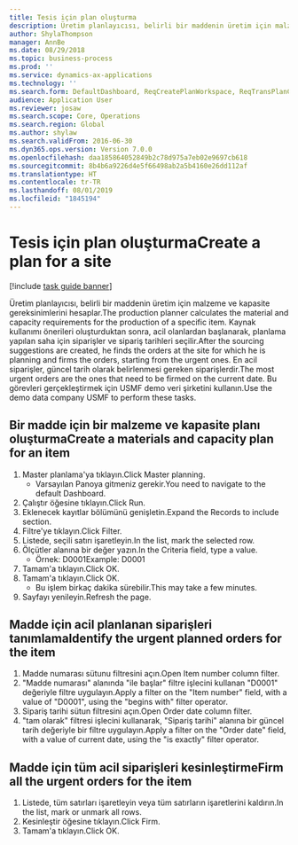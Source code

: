 ```yaml
---
title: Tesis için plan oluşturma
description: Üretim planlayıcısı, belirli bir maddenin üretim için malzeme ve kapasite gereksinimlerini hesaplar.
author: ShylaThompson
manager: AnnBe
ms.date: 08/29/2018
ms.topic: business-process
ms.prod: ''
ms.service: dynamics-ax-applications
ms.technology: ''
ms.search.form: DefaultDashboard, ReqCreatePlanWorkspace, ReqTransPlanCard, ReqTransPOUrgentFormPart, SysQueryForm
audience: Application User
ms.reviewer: josaw
ms.search.scope: Core, Operations
ms.search.region: Global
ms.author: shylaw
ms.search.validFrom: 2016-06-30
ms.dyn365.ops.version: Version 7.0.0
ms.openlocfilehash: daa185864052849b2c78d975a7eb02e9697cb618
ms.sourcegitcommit: 8b4b6a9226d4e5f66498ab2a5b4160e26dd112af
ms.translationtype: HT
ms.contentlocale: tr-TR
ms.lasthandoff: 08/01/2019
ms.locfileid: "1845194"
---
```

# <a name="create-a-plan-for-a-site"></a><span data-ttu-id="298df-103">Tesis için plan oluşturma</span><span class="sxs-lookup"><span data-stu-id="298df-103">Create a plan for a site</span></span>

[!include [task guide banner](../../includes/task-guide-banner.md)]

<span data-ttu-id="298df-104">Üretim planlayıcısı, belirli bir maddenin üretim için malzeme ve kapasite gereksinimlerini hesaplar.</span><span class="sxs-lookup"><span data-stu-id="298df-104">The production planner calculates the material and capacity requirements for the production of a specific item.</span></span> <span data-ttu-id="298df-105">Kaynak kullanımı önerileri oluşturduktan sonra, acil olanlardan başlanarak, planlama yapılan saha için siparişler ve sipariş tarihleri seçilir.</span><span class="sxs-lookup"><span data-stu-id="298df-105">After the sourcing suggestions are created, he finds the orders at the site for which he is planning and firms the orders, starting from the urgent ones.</span></span> <span data-ttu-id="298df-106">En acil siparişler, güncel tarih olarak belirlenmesi gereken siparişlerdir.</span><span class="sxs-lookup"><span data-stu-id="298df-106">The most urgent orders are the ones that need to be firmed on the current date.</span></span> <span data-ttu-id="298df-107">Bu görevleri gerçekleştirmek için USMF demo veri şirketini kullanın.</span><span class="sxs-lookup"><span data-stu-id="298df-107">Use the demo data company USMF to perform these tasks.</span></span>


## <a name="create-a-materials-and-capacity-plan-for-an-item"></a><span data-ttu-id="298df-108">Bir madde için bir malzeme ve kapasite planı oluşturma</span><span class="sxs-lookup"><span data-stu-id="298df-108">Create a materials and capacity plan for an item</span></span>
1. <span data-ttu-id="298df-109">Master planlama'ya tıklayın.</span><span class="sxs-lookup"><span data-stu-id="298df-109">Click Master planning.</span></span>
    * <span data-ttu-id="298df-110">Varsayılan Panoya gitmeniz gerekir.</span><span class="sxs-lookup"><span data-stu-id="298df-110">You need to navigate to the default Dashboard.</span></span>  
2. <span data-ttu-id="298df-111">Çalıştır öğesine tıklayın.</span><span class="sxs-lookup"><span data-stu-id="298df-111">Click Run.</span></span>
3. <span data-ttu-id="298df-112">Eklenecek kayıtlar bölümünü genişletin.</span><span class="sxs-lookup"><span data-stu-id="298df-112">Expand the Records to include section.</span></span>
4. <span data-ttu-id="298df-113">Filtre'ye tıklayın.</span><span class="sxs-lookup"><span data-stu-id="298df-113">Click Filter.</span></span>
5. <span data-ttu-id="298df-114">Listede, seçili satırı işaretleyin.</span><span class="sxs-lookup"><span data-stu-id="298df-114">In the list, mark the selected row.</span></span>
6. <span data-ttu-id="298df-115">Ölçütler alanına bir değer yazın.</span><span class="sxs-lookup"><span data-stu-id="298df-115">In the Criteria field, type a value.</span></span>
    * <span data-ttu-id="298df-116">Örnek: D0001</span><span class="sxs-lookup"><span data-stu-id="298df-116">Example: D0001</span></span>  
7. <span data-ttu-id="298df-117">Tamam'a tıklayın.</span><span class="sxs-lookup"><span data-stu-id="298df-117">Click OK.</span></span>
8. <span data-ttu-id="298df-118">Tamam'a tıklayın.</span><span class="sxs-lookup"><span data-stu-id="298df-118">Click OK.</span></span>
    * <span data-ttu-id="298df-119">Bu işlem birkaç dakika sürebilir.</span><span class="sxs-lookup"><span data-stu-id="298df-119">This may take a few minutes.</span></span>  
9. <span data-ttu-id="298df-120">Sayfayı yenileyin.</span><span class="sxs-lookup"><span data-stu-id="298df-120">Refresh the page.</span></span>

## <a name="identify-the-urgent-planned-orders-for-the-item"></a><span data-ttu-id="298df-121">Madde için acil planlanan siparişleri tanımlama</span><span class="sxs-lookup"><span data-stu-id="298df-121">Identify the urgent planned orders for the item</span></span>
1. <span data-ttu-id="298df-122">Madde numarası sütunu filtresini açın.</span><span class="sxs-lookup"><span data-stu-id="298df-122">Open Item number column filter.</span></span>
2. <span data-ttu-id="298df-123">"Madde numarası" alanında "ile başlar" filtre işlecini kullanan "D0001" değeriyle filtre uygulayın.</span><span class="sxs-lookup"><span data-stu-id="298df-123">Apply a filter on the "Item number" field, with a value of "D0001", using the "begins with" filter operator.</span></span>
3. <span data-ttu-id="298df-124">Sipariş tarihi sütun filtresini açın.</span><span class="sxs-lookup"><span data-stu-id="298df-124">Open Order date column filter.</span></span>
4. <span data-ttu-id="298df-125">"tam olarak" filtresi işlecini kullanarak, "Sipariş tarihi" alanına bir güncel tarih değeriyle bir filtre uygulayın.</span><span class="sxs-lookup"><span data-stu-id="298df-125">Apply a filter on the "Order date" field, with a value of current date, using the "is exactly" filter operator.</span></span>

## <a name="firm-all-the-urgent-orders-for-the-item"></a><span data-ttu-id="298df-126">Madde için tüm acil siparişleri kesinleştirme</span><span class="sxs-lookup"><span data-stu-id="298df-126">Firm all the urgent orders for the item</span></span>
1. <span data-ttu-id="298df-127">Listede, tüm satırları işaretleyin veya tüm satırların işaretlerini kaldırın.</span><span class="sxs-lookup"><span data-stu-id="298df-127">In the list, mark or unmark all rows.</span></span>
2. <span data-ttu-id="298df-128">Kesinleştir öğesine tıklayın.</span><span class="sxs-lookup"><span data-stu-id="298df-128">Click Firm.</span></span>
3. <span data-ttu-id="298df-129">Tamam'a tıklayın.</span><span class="sxs-lookup"><span data-stu-id="298df-129">Click OK.</span></span>


